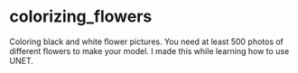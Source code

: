 # colorizing_flowers
Coloring black and white flower pictures.
You need at least 500 photos of different flowers to make your model.
I made this while learning how to use UNET.
